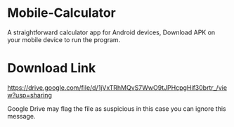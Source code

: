 ﻿# Mobile-Calculator

A straightforward calculator app for Android devices, Download APK on your mobile device to run the program.

# Download Link

https://drive.google.com/file/d/1jVxTRhMQvS7WwO9tJPHcpgHif30brtr_/view?usp=sharing

Google Drive may flag the file as suspicious in this case you can ignore this message.
